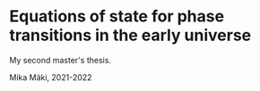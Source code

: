 # Equations of state for phase transitions in the early universe

My second master's thesis.

Mika Mäki, 2021-2022
